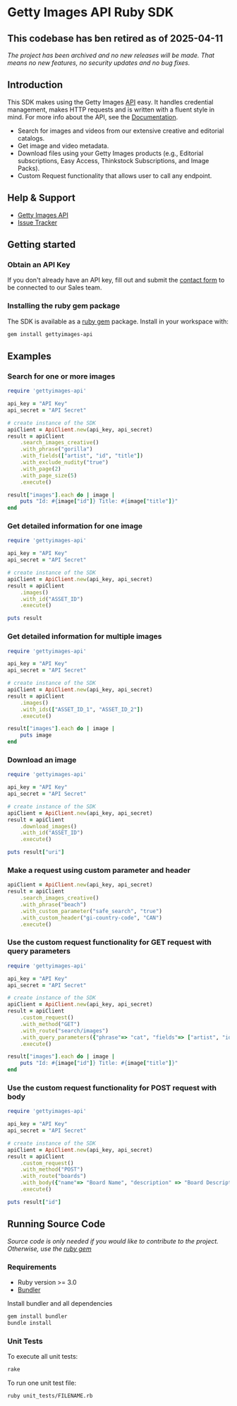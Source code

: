 # Getty Images API Ruby SDK

## This codebase has ben retired as of 2025-04-11

_The project has been archived and no new releases will be made. That means no 
new features, no security updates and no bug fixes._

## Introduction
This SDK makes using the Getty Images [API](http://developers.gettyimages.com) easy. It handles credential management, makes HTTP requests and is written with a fluent style in mind. For more info about the API, see the [Documentation](https://developers.gettyimages.com/api/).

* Search for images and videos from our extensive creative and editorial catalogs.
* Get image and video metadata.
* Download files using your Getty Images products (e.g., Editorial subscriptions, Easy Access, Thinkstock Subscriptions, and Image Packs).
* Custom Request functionality that allows user to call any endpoint.

## Help & Support

* [Getty Images API](http://developers.gettyimages.com/)
* [Issue Tracker](https://github.com/gettyimages/gettyimages-api_ruby/issues)

## Getting started

### Obtain an API Key

If you don't already have an API key, fill out and submit the [contact form](http://engage.gettyimages.com/api-contact) to be connected to our Sales team.

### Installing the ruby gem package

The SDK is available as a [ruby gem](https://rubygems.org/gems/gettyimages-api) package. Install in your workspace with:
```sh
gem install gettyimages-api
```

## Examples

### Search for one or more images

```ruby
require 'gettyimages-api'

api_key = "API Key"
api_secret = "API Secret"

# create instance of the SDK
apiClient = ApiClient.new(api_key, api_secret)
result = apiClient
    .search_images_creative()
    .with_phrase("gorilla")
    .with_fields(["artist", "id", "title"])
    .with_exclude_nudity("true")
    .with_page(2)
    .with_page_size(5)
    .execute()

result["images"].each do | image |
    puts "Id: #{image["id"]} Title: #{image["title"]}"
end
```

### Get detailed information for one image

```ruby
require 'gettyimages-api'

api_key = "API Key"
api_secret = "API Secret"

# create instance of the SDK
apiClient = ApiClient.new(api_key, api_secret)
result = apiClient
    .images()
    .with_id("ASSET_ID")
    .execute()

puts result
```

### Get detailed information for multiple images

```ruby
require 'gettyimages-api'

api_key = "API Key"
api_secret = "API Secret"

# create instance of the SDK
apiClient = ApiClient.new(api_key, api_secret)
result = apiClient
    .images()
    .with_ids(["ASSET_ID_1", "ASSET_ID_2"])
    .execute()

result["images"].each do | image |
    puts image
end
```

### Download an image

```ruby
require 'gettyimages-api'

api_key = "API Key"
api_secret = "API Secret"

# create instance of the SDK
apiClient = ApiClient.new(api_key, api_secret)
result = apiClient
    .download_images()
    .with_id("ASSET_ID")
    .execute()

puts result["uri"]
```

### Make a request using custom parameter and header

```ruby
apiClient = ApiClient.new(api_key, api_secret)
result = apiClient
    .search_images_creative()
    .with_phrase("beach")
    .with_custom_parameter("safe_search", "true")
    .with_custom_header("gi-country-code", "CAN")
    .execute()
```

### Use the custom request functionality for GET request with query parameters

```ruby
require 'gettyimages-api'

api_key = "API Key"
api_secret = "API Secret"

# create instance of the SDK
apiClient = ApiClient.new(api_key, api_secret)
result = apiClient
    .custom_request()
    .with_method("GET")
    .with_route("search/images")
    .with_query_parameters({"phrase"=> "cat", "fields"=> ["artist", "id", "title"], "page" => 2})
    .execute()

result["images"].each do | image |
    puts "Id: #{image["id"]} Title: #{image["title"]}"
end
```

### Use the custom request functionality for POST request with body

```ruby
require 'gettyimages-api'

api_key = "API Key"
api_secret = "API Secret"

# create instance of the SDK
apiClient = ApiClient.new(api_key, api_secret)
result = apiClient
    .custom_request()
    .with_method("POST")
    .with_route("boards")
    .with_body({"name"=> "Board Name", "description" => "Board Description"})
    .execute()

puts result["id"]
```
## Running Source Code
_Source code is only needed if you would like to contribute to the project. Otherwise, use the [ruby gem](https://rubygems.org/gems/gettyimages-api)_

### Requirements

- Ruby version >= 3.0
- [Bundler](http://bundler.io)

Install bundler and all dependencies

```sh
gem install bundler
bundle install
```

### Unit Tests

To execute all unit tests:

```sh
rake
```

To run one unit test file:

```sh
ruby unit_tests/FILENAME.rb
```
